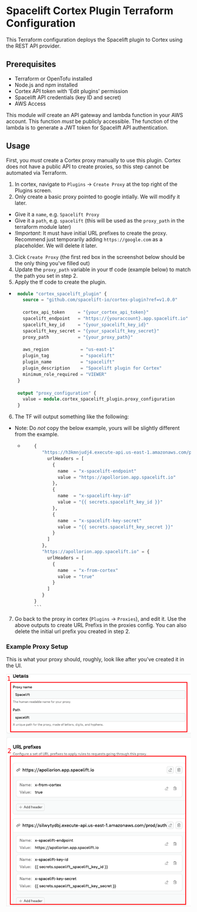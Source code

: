 # Spacelift Cortex Plugin Terraform Configuration

This Terraform configuration deploys the Spacelift plugin to Cortex using the REST API provider.

## Prerequisites

- Terraform or OpenTofu installed
- Node.js and npm installed
- Cortex API token with 'Edit plugins' permission
- Spacelift API credentials (key ID and secret)
- AWS Access

This module *will* create an API gateway and lambda function in your AWS account.
This function *must* be publicly accessible.
The function of the lambda is to generate a JWT token for Spacelift API authentication.

## Usage

First, you *must* create a Cortex proxy manually to use this plugin. Cortex does not have a public API to create
proxies, so this step cannot be automated via Terraform.

1. In cortex, navigate to `Plugins` -> `Create Proxy` at the top right of the Plugins screen.
2. Only create a basic proxy pointed to google intially. We will modify it later.

- Give it a `name`, e.g. `Spacelift Proxy`
- Give it a `path`, e.g. `spacelift` (this will be used as the `proxy_path` in the terraform module later)
- *!Important*: It must have initial URL prefixes to create the proxy. Recommend just temporarily adding
  `https://google.com` as a placeholder. We will delete it later.

3. Cick `Create Proxy` (the first red box in the screenshot below should be the only thing you've filled out)
4. Update the `proxy_path` variable in your tf code (example below) to match the path you set in step 2.
5. Apply the tf code to create the plugin.
  - ```terraform
     module "cortex_spacelift_plugin" {
       source = "github.com/spacelift-io/cortex-plugin?ref=v1.0.0"

       cortex_api_token     = "{your_cortex_api_token}"
       spacelift_endpoint   = "https://{youraccount}.app.spacelift.io"
       spacelift_key_id     = "{your_spacelift_key_id}"
       spacelift_key_secret = "{your_spacelift_key_secret}"
       proxy_path           = "{your_proxy_path}"

       aws_region            = "us-east-1"
       plugin_tag            = "spacelift"
       plugin_name           = "spacelift"
       plugin_description    = "Spacelift plugin for Cortex"
       minimum_role_required = "VIEWER"
     }

     output "proxy_configuration" {
       value = module.cortex_spacelift_plugin.proxy_configuration
     }
     ```
6. The TF will output something like the following:
- Note: Do *not* copy the below example, yours will be slightly different from the example.
  - ```terraform
        {
           "https://h3kmnjudj4.execute-api.us-east-1.amazonaws.com/prod/auth" = {
             urlHeaders = [
               {
                 name  = "x-spacelift-endpoint"
                 value = "https://apollorion.app.spacelift.io"
               },
               {
                 name  = "x-spacelift-key-id"
                 value = "{{ secrets.spacelift_key_id }}"
               },
               {
                 name  = "x-spacelift-key-secret"
                 value = "{{ secrets.spacelift_key_secret }}"
               }
             ]
           },
           "https://apollorion.app.spacelift.io" = {
             urlHeaders = [
               {
                 name  = "x-from-cortex"
                 value = "true"
               }
             ]
           }
        }
        ```

7. Go back to the proxy in cortex (`Plugins` -> `Proxies`), and edit it. Use the above outputs to create URL Prefixs in the proxies config. You can also delete the initial url prefix you created in step 2.

### Example Proxy Setup

This is what your proxy should, roughly, look like after you've created it in the UI.

![proxy.png](proxy.png)

